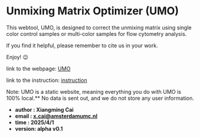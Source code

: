 # Unmixing Matrix Optimizer (UMO)

This webtool, UMO, is designed to correct the unmixing matrix using single color control samples or multi-color samples for flow cytometry analysis.

If you find it helpful, please remember to cite us in your work.

Enjoy! 😉

link to the webpage: [UMO](https://xiangmingcai.github.io/UnmixingMtxOptimizer.github.io/)

link to the instruction: [instruction](https://github.com/xiangmingcai/UnmixingMtxOptimizer.github.io/blob/main/instruction.md)

Note: UMO is a static website, meaning everything you do with UMO is 100% local.** No data is sent out, and we do not store any user information.

- **author  : Xiangming Cai**
- **email   : x.cai@amsterdamumc.nl**
- **time    : 2025/4/1**
- **version: alpha v0.1**
